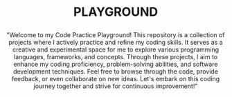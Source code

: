 # <p align="center">**PLAYGROUND**</p>
<p align="center">"Welcome to my Code Practice Playground! This repository is a collection of projects where I actively practice and refine my coding skills. It serves as a creative and experimental space for me to explore various programming languages, frameworks, and concepts. Through these projects, I aim to enhance my coding proficiency, problem-solving abilities, and software development techniques. Feel free to browse through the code, provide feedback, or even collaborate on new ideas. Let's embark on this coding journey together and strive for continuous improvement!"</p>
